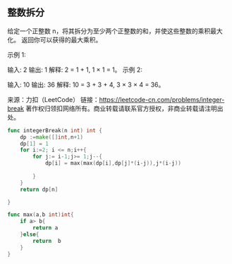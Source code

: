 ## 整数拆分
给定一个正整数 n，将其拆分为至少两个正整数的和，并使这些整数的乘积最大化。 返回你可以获得的最大乘积。

示例 1:

输入: 2
输出: 1
解释: 2 = 1 + 1, 1 × 1 = 1。
示例 2:

输入: 10
输出: 36
解释: 10 = 3 + 3 + 4, 3 × 3 × 4 = 36。

来源：力扣（LeetCode）
链接：https://leetcode-cn.com/problems/integer-break
著作权归领扣网络所有。商业转载请联系官方授权，非商业转载请注明出处。

```go
func integerBreak(n int) int {
    dp :=make([]int,n+1)
    dp[1] = 1
    for i:=2; i <= n;i++{
        for j:= i-1;j>= 1;j--{
            dp[i] = max(max(dp[i],dp[j]*(i-j)),j*(i-j))
                
        }
    }
    return dp[n]

}

func max(a,b int)int{
    if a> b{
        return a
    }else{
        return  b
    }
}
```
